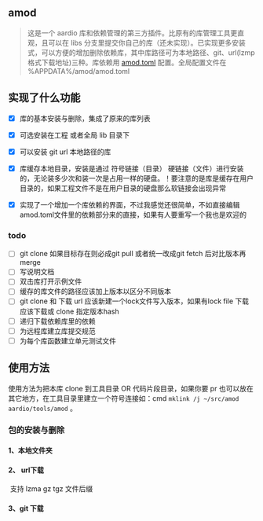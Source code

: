 ## amod 
> 这是一个 aardio 库和依赖管理的第三方插件。比原有的库管理工具更直观，且可以在 libs 分支里提交你自己的库（还未实现）。已实现更多安装式，可以方便的增加删除依赖库，其中库路径可为本地路径、git、url(lzmp格式下载地址)三种。库依赖用 [amod.toml](docs/库提交规范.md) 配置。全局配置文件在 %APPDATA%/amod/amod.toml




## 实现了什么功能

- [x] 库的基本安装与删除，集成了原来的库列表

- [x] 可选安装在工程 或者全局 lib 目录下

- [x] 可以安装 git url 本地路径的库

- [x] 库缓存本地目录，安装是通过 符号链接（目录） 硬链接（文件）进行安装的，无论装多少次和装一次是占用一样的硬盘。！要注意的是库是缓存在用户目录的，如果工程文件不是在用户目录的硬盘那么软链接会出现异常

- [x] 实现了一个增加一个库依赖的界面，不过我感觉还很简单，不如直接编辑amod.toml文件里的依赖部分来的直接，如果有人要重写一个我也是欢迎的 

  

### todo


- [ ] git clone 如果目标存在则必成git pull 或者统一改成git fetch 后对比版本再merge
- [ ] 写说明文档
- [ ] 双击库打开示例文件
- [ ] 缓存的库文件的路径应该加上版本以区分不同版本
- [ ] git clone 和 下载 url 应该新建一个lock文件写入版本，如果有lock file 下载应该下载或 clone 指定版本hash
- [ ] 递归下载依赖库里的依赖
- [ ] 为远程库建立库提交规范
- [ ] 为每个库函数建立单元测试文件 

## 使用方法
使用方法为把本库 clone 到工具目录 OR 代码片段目录，如果你要 pr 也可以放在其它地方，在工具目录里建立一个符号连接如：cmd  `mklink /j ~/src/amod aardio/tools/amod` 。
### 包的安装与删除

#### 1、本地文件夹

#### 2、 url下载

​	支持 lzma gz tgz 文件后缀

#### 3、git 下载